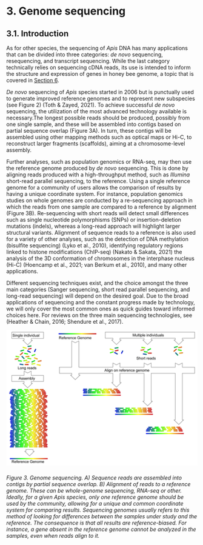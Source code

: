 # 3. Genome sequencing

## 3.1. Introduction

As for other species, the sequencing of *Apis* DNA has many applications that can be divided into three categories: *de novo* sequencing, resequencing, and transcript sequencing. While the last category technically relies on sequencing cDNA reads, its use is intended to inform the structure and expression of genes in honey bee genome, a topic that is covered in [Section 6]().

*De novo* sequencing of *Apis* species started in 2006 but is punctually used to generate improved reference genomes and to represent new subspecies (see Figure 2) (Toth & Zayed, 2021). To achieve successful *de novo* sequencing, the utilization of the most advanced technology available is necessary.The longest possible reads should be produced, possibly from one single sample, and these will be assembled into contigs based on partial sequence overlap (Figure 3A). In turn, these contigs will be assembled using other mapping methods such as optical maps or Hi-C, to reconstruct larger fragments (scaffolds), aiming at a chromosome-level assembly.

Further analyses, such as population genomics or RNA-seq, may then use the reference genome produced by *de novo* sequencing. This is done by aligning reads produced with a high-throughput method, such as *Illumina* short-read parallel sequencing, to the reference. Using a single reference genome for a community of users allows the comparison of results by having a unique coordinate system. For instance, population genomics studies on whole genomes are conducted by a re-sequencing approach in which the reads from one sample are compared to a reference by alignment (Figure 3B). Re-sequencing with short reads will detect small differences such as single nucleotide polymorphisms (SNPs) or insertion-deletion mutations (indels), whereas a long-read approach will highlight larger structural variants. Alignment of sequence reads to a reference is also used for a variety of other analyses, such as the detection of DNA methylation (bisulfite sequencing) (Lyko et al., 2010), identifying regulatory regions linked to histone modifications (ChIP-seq) (Nakato & Sakata, 2021) the analysis of the 3D conformation of chromosomes in the interphase nucleus (Hi-C) (Hoencamp et al., 2021; van Berkum et al., 2010), and many other applications.

Different sequencing techniques exist, and the choice amongst the three main categories (Sanger sequencing, short read parallel sequencing, and long-read sequencing) will depend on the desired goal. Due to the broad applications of sequencing and the constant progress made by technology, we will only cover the most common ones as quick guides toward informed choices here. For reviews on the three main sequencing technologies, see (Heather & Chain, 2016; Shendure et al., 2017).

![Figure 3](assets/Figure_3.png)

###### Figure 3. Genome sequencing. A) Sequence reads are assembled into contigs by partial sequence overlap. B) Alignment of reads to a reference genome. These can be whole-genome sequencing, RNA-seq or other. Ideally, for a given Apis species, only one reference genome should be used by the community, allowing for a unique and common coordinate system for comparing results. Sequencing genomes usually refers to this method of looking for differences between the samples under study and the reference. The consequence is that all results are reference-biased. For instance, a gene absent in the reference genome cannot be analyzed in the samples, even when reads align to it.
